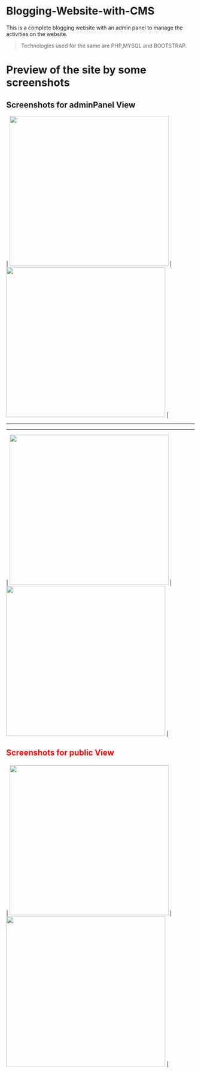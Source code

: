 
# Blogging-Website-with-CMS
  This is a complete blogging website with an admin
  panel to manage the activities on the website.
> Technologies used for the same are PHP,MYSQL and BOOTSTRAP.
# Preview of the site by some screenshots
>
>
## Screenshots for adminPanel View

| <img src="https://user-images.githubusercontent.com/51352814/81168210-2ff9b280-8fb4-11ea-923a-4dd85ac578b1.jpg" width="425" height="400"> | <img src="https://user-images.githubusercontent.com/51352814/81168216-3425d000-8fb4-11ea-9ce7-9cf662d3f490.jpg" width="425" height="400"> |

--- 


--- 

| <img src="https://user-images.githubusercontent.com/51352814/81168278-53bcf880-8fb4-11ea-9840-3de8bbd600a5.png" width="425" height="400"> | <img src="https://user-images.githubusercontent.com/51352814/81168259-4bfd5400-8fb4-11ea-81ef-58b17563ac93.jpg" width="425" height="400"> | 


## <p style="color:red;">Screenshots for public View</p>






| <img src="https://user-images.githubusercontent.com/51352814/81168317-67685f00-8fb4-11ea-9609-89279bc27647.jpg" width="425" height="400"> | <img src="https://user-images.githubusercontent.com/51352814/81168318-68998c00-8fb4-11ea-873e-1ad3fa958d3c.jpg" width="425" height="400"> | 




